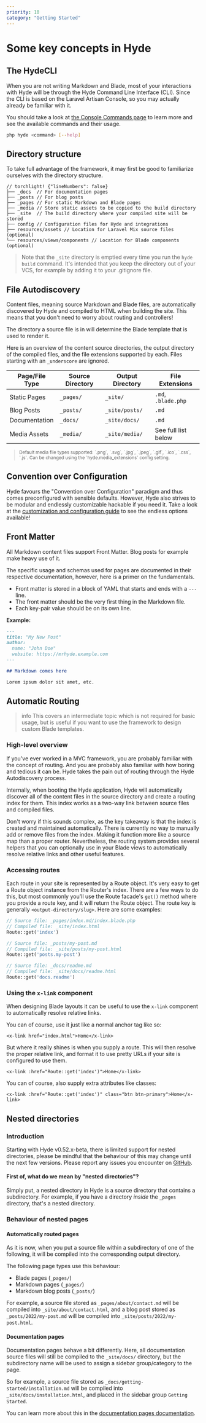 ```yaml
---
priority: 10
category: "Getting Started"
---
```


# Some key concepts in Hyde

## The HydeCLI

When you are not writing Markdown and Blade, most of your interactions with Hyde will be through the
Hyde Command Line Interface (CLI). 
Since the CLI is based on the Laravel Artisan Console, so you may actually already be familiar with it.

You should take a look at [the Console Commands page](console-commands.html)
to learn more and see the available commands and their usage.

```bash
php hyde <command> [--help]
```

## Directory structure

To take full advantage of the framework, it may first be good to familiarize ourselves with the directory structure.

```
// torchlight! {"lineNumbers": false}
├── _docs  // For documentation pages              
├── _posts // For blog posts
├── _pages // For static Markdown and Blade pages
├── _media // Store static assets to be copied to the build directory
├── _site  // The build directory where your compiled site will be stored
├── config // Configuration files for Hyde and integrations
├── resources/assets // Location for Laravel Mix source files (optional)
└── resources/views/components // Location for Blade components (optional)
```

> Note that the `_site` directory is emptied every time you run the `hyde build` command.
> It's intended that you keep the directory out of your VCS, for example by adding it to your .gitignore file.


## File Autodiscovery

Content files, meaning source Markdown and Blade files, are automatically
discovered by Hyde and compiled to HTML when building the site.
This means that you don't need to worry about routing and controllers!

The directory a source file is in will determine the Blade template that is used to render it.

Here is an overview of the content source directories, the output directory of the compiled files,
and the file extensions supported by each. Files starting with an `_underscore` are ignored.

| Page/File Type | Source Directory | Output Directory | File Extensions     |
|----------------|------------------|------------------|---------------------|
| Static Pages   | `_pages/`        | `_site/`         | `.md`, `.blade.php` |
| Blog Posts     | `_posts/`        | `_site/posts/`   | `.md`               |
| Documentation  | `_docs/`         | `_site/docs/`    | `.md`               |
| Media Assets   | `_media/`        | `_site/media/`   | See full list below |

<small>
<blockquote>
Default media file types supported: `.png`, `.svg`, `.jpg`, `.jpeg`, `.gif`, `.ico`, `.css`, `.js`. Can be changed using the `hyde.media_extensions` config setting.
</blockquote>
</small>

## Convention over Configuration

Hyde favours the "Convention over Configuration" paradigm and thus comes preconfigured with sensible defaults.
However, Hyde also strives to be modular and endlessly customizable hackable if you need it. 
Take a look at the [customization and configuration guide](customization.html) to see the endless options available!

## Front Matter

All Markdown content files support Front Matter. Blog posts for example make heavy use of it.

The specific usage and schemas used for pages are documented in their respective documentation,
however, here is a primer on the fundamentals.

- Front matter is stored in a block of YAML that starts and ends with a `---` line.
- The front matter should be the very first thing in the Markdown file.
- Each key-pair value should be on its own line.

**Example:**
```markdown
---
title: "My New Post"
author:
  name: "John Doe"
  website: https://mrhyde.example.com
---

## Markdown comes here

Lorem ipsum dolor sit amet, etc.
```


## Automatic Routing

>info This covers an intermediate topic which is not required for basic usage, but is useful if you want to use the framework to design custom Blade templates.

### High-level overview

If you've ever worked in a MVC framework, you are probably familiar with the concept of routing. And you are probably also familiar with how boring and tedious it can be. Hyde takes the pain out of routing through the Hyde Autodiscovery process.

Internally, when booting the Hyde application, Hyde will automatically discover all of the content files in the source directory and create a routing index for them. This index works as a two-way link between source files and compiled files.

Don't worry if this sounds complex, as the key takeaway is that the index is created and maintained automatically. There is currently no way to manually add or remove files from the index. Making it function more like a source map than a proper router. Nevertheless, the routing system provides several helpers that you can optionally use in your Blade views to automatically resolve relative links and other useful features.

### Accessing routes

Each route in your site is represented by a Route object. It's very easy to get a Route object instance from the Router's index. There are a few ways to do this, but most commonly you'll use the Route facade's `get()` method where you provide a route key, and it will return the Route object. The route key is generally `<output-directory/slug>`. Here are some examples:

```php
// Source file: _pages/index.md/index.blade.php
// Compiled file: _site/index.html
Route::get('index') 

// Source file: _posts/my-post.md
// Compiled file: _site/posts/my-post.html
Route::get('posts.my-post')

// Source file: _docs/readme.md
// Compiled file: _site/docs/readme.html
Route::get('docs.readme')
```

### Using the `x-link` component

When designing Blade layouts it can be useful to use the `x-link` component to automatically resolve relative links.

You can of course, use it just like a normal anchor tag like so:
```blade
<x-link href="index.html">Home</x-link>
```

But where it really shines is when you supply a route. This will then resolve the proper relative link, and format it to use pretty URLs if your site is configured to use them.

```blade
<x-link :href="Route::get('index')">Home</x-link>
```

You can of course, also supply extra attributes like classes:
```blade
<x-link :href="Route::get('index')" class="btn btn-primary">Home</x-link>
```

## Nested directories

### Introduction

Starting with Hyde v0.52.x-beta, there is limited support for nested directories, please be mindful that the behaviour of this may change until the next few versions. Please report any issues you encounter on [GitHub](https://github.com/hydephp/develop/issues).

#### First of, what do we mean by "nested directories"?

Simply put, a nested directory in Hyde is a source directory that contains a subdirectory. For example, if you have a directory _inside_ the `_pages` directory, that's a nested directory.

### Behaviour of nested pages

#### Automatically routed pages

As it is now, when you put a source file within a subdirectory of one of the following, it will be compiled into the corresponding output directory. 

The following page types use this behaviour:
- Blade pages (`_pages/`)
- Markdown pages (`_pages/`)
- Markdown blog posts (`_posts/`)

For example, a source file stored as `_pages/about/contact.md` will be compiled into `_site/about/contact.html`, and a blog post stored as `_posts/2022/my-post.md` will be compiled into `_site/posts/2022/my-post.html`.

#### Documentation pages

Documentation pages behave a bit differently. Here, all documentation source files will still be compiled to the `_site/docs/` directory, but the subdirectory name will be used to assign a sidebar group/category to the page.

So for example, a source file stored as `_docs/getting-started/installation.md` will be compiled into `_site/docs/installation.html`, and placed in the sidebar group `Getting Started`.

You can learn more about this in the [documentation pages documentation](documentation-pages.html#using-sub-directories).
